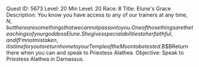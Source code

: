 Quest ID: 5673
Level: 20
Min Level: 20
Race: 8
Title: Elune's Grace
Description: You know you have access to any of our trainers at any time, $N, but there are some things that we cannot pass on to you. One of those things are the teachings of your goddess Elune. She gives special abilities to her faithful, and if I'm not mistaken, it is time for you to return home to your Temple of the Moon to be tested.$B$BReturn there when you can and speak to Priestess Alathea.
Objective: Speak to Priestess Alathea in Darnassus.
